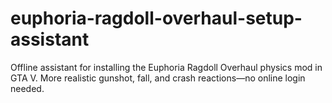 # euphoria-ragdoll-overhaul-setup-assistant
Offline assistant for installing the Euphoria Ragdoll Overhaul physics mod in GTA V. More realistic gunshot, fall, and crash reactions—no online login needed.
